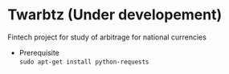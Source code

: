 # Twarbtz (Under developement)

Fintech project for study of arbitrage for national currencies 

* Prerequisite <br/>
```sudo apt-get install python-requests```
